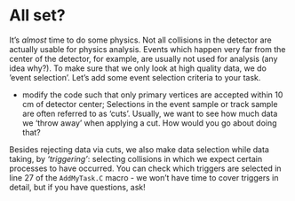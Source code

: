 # All set?

It’s _almost_ time to do some physics. Not all collisions in the detector are actually usable for physics analysis. Events which happen very far from the center of the detector, for example, are usually not used for analysis (any idea why?). To make sure that we only look at high quality data, we do ’event selection’. Let’s add some event selection criteria to your task.

*   modify the code such that only primary vertices are accepted within 10 cm of detector center;
Selections in the event sample or track sample are often referred to as ‘cuts’. Usually, we want to see how much data we ‘throw away’ when applying a cut. How would you go about doing that?

Besides rejecting data via cuts, we also make data selection while data taking, by _‘triggering’_: selecting collisions in which we expect certain processes to have occurred. You can check which triggers are selected in line 27 of the `AddMyTask.C` macro - we won’t have time to cover triggers in detail, but if you have questions, ask!
